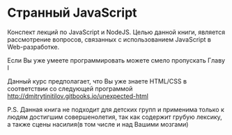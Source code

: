 # Странный JavaScript

Конспект лекций по JavaScript и NodeJS. Целью данной книги, является рассмотрение вопросов, связанных с использованием JavaScript в Web-разработке.


Если Вы уже умеете программировать можете смело пропускать Главу I

Данный курс предполагает, что Вы уже знаете HTML/CSS в соответствии со следующей программой
http://dmitrytinitilov.gitbooks.io/unexpected-html


P.S. Данная книга не подходит для детских групп и применима только к людям достигшим совершенолетия, так как содержит грубую лексику, а также сцены насилия(в том числе и над Вашими мозгами)



